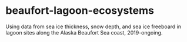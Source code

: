 # beaufort-lagoon-ecosystems
Using data from sea ice thickness, snow depth, and sea ice freeboard in lagoon sites along the Alaska Beaufort Sea coast, 2019-ongoing.
